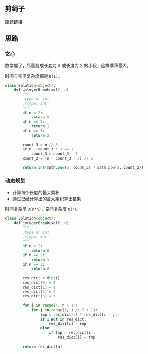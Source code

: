 ## 剪绳子

[原题链接](https://leetcode-cn.com/problems/integer-break/submissions/)

## 思路

### 贪心

数学题了，尽量剪成长度为 3 或长度为 2 的小段，这样乘积最大。

时间与空间复杂度都是 `O(1)`。

```python
class Solution(object):
    def integerBreak(self, n):
        """
        :type n: int
        :rtype: int
        """
        if n < 2:
            return 0
        if n == 2:
            return 1
        if n == 3:
            return 2
        
        count_3 = n // 3
        if n - count_3 * 3 == 1:
            count_3 = count_3 - 1
        count_2 = (n - count_3 * 3) // 2
        
        return int(math.pow(3, count_3) * math.pow(2, count_2))
```

### 动态规划

- 计算每个长度的最大乘积
- 通过已经计算出的最大乘积算出结果

时间复杂度 `O(n*n)`，空间复杂度 `O(n)`。

```python
class Solution(object):
    def integerBreak(self, n):
        """
        :type n: int
        :rtype: int
        """
        if n < 2:
            return 0
        if n == 2:
            return 1
        if n == 3:
            return 2
        
        res_dict = dict()
        res_dict[0] = 0
        res_dict[1] = 1
        res_dict[2] = 2
        res_dict[3] = 3
        
        for i in range(4, n + 1):
            for j in range(1, i // 2 + 1):
                tmp = res_dict[j] * res_dict[i - j]
                if i not in res_dict:
                    res_dict[i] = tmp
                else:
                    if tmp > res_dict[i]:
                        res_dict[i] = tmp
        
        return res_dict[n]
```